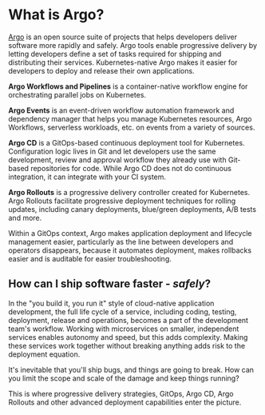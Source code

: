 # What is Argo? 

[Argo](https://www.getambassador.io/products/argo/) is an open source suite of projects that helps developers deliver software more rapidly and safely. Argo tools enable progressive delivery by letting developers define a set of tasks required for shipping and distributing their services. Kubernetes-native Argo makes it easier for developers to deploy and release their own applications. 

**Argo Workflows and Pipelines** is a container-native workflow engine for orchestrating parallel jobs on Kubernetes. 

**Argo Events** is an event-driven workflow automation framework and dependency manager that helps you manage Kubernetes resources, Argo Workflows, serverless workloads, etc. on events from a variety of sources.

**Argo CD** is a GitOps-based continuous deployment tool for Kubernetes. Configuration logic lives in Git and let developers use the same development, review and approval workflow they already use with Git-based repositories for code. While Argo CD does not do continuous integration, it can integrate with your CI system.

**Argo Rollouts** is a progressive delivery controller created for Kubernetes. Argo Rollouts facilitate progressive deployment techniques for rolling updates, including canary deployments, blue/green deployments, A/B tests and more. 

Within a GitOps context, Argo makes application deployment and lifecycle management easier, particularly as the line between developers and operators disappears, because it automates deployment, makes rollbacks easier and is auditable for easier troubleshooting.

## How can I ship software faster - _safely_?

In the "you build it, you run it" style of cloud-native application development, the full life cycle of a service, including coding, testing, deployment, release and operations, becomes a part of the development team's workflow. Working with microservices on smaller, independent services enables autonomy and speed, but this adds complexity. Making these services work together without breaking anything adds risk to the deployment equation.

It's inevitable that you'll ship bugs, and things are going to break. How can you limit the scope and scale of the damage and keep things running?

This is where progressive delivery strategies, GitOps, Argo CD, Argo Rollouts and other advanced deployment capabilities enter the picture.  